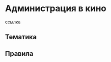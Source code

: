 # Администрация в кино
[ссылка](https://t.me/joinchat/DrquNBmH7aqaNz_vNMquyQ)
## Тематика

## Правила


